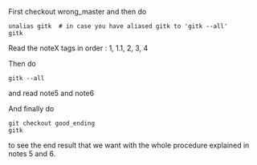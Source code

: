 First checkout wrong_master and then do
	
	unalias gitk  # in case you have aliased gitk to 'gitk --all'
	gitk

Read the noteX tags in order : 1, 1.1, 2, 3, 4 

Then do

	gitk --all

and read note5 and note6

And finally do

	git checkout good_ending
	gitk

to see the end result that we want with the whole procedure explained in notes 5
and 6.
